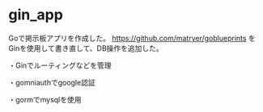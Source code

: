 # gin_app
Goで掲示板アプリを作成した。
https://github.com/matryer/goblueprints をGinを使用して書き直して、DB操作を追加した。

・Ginでルーティングなどを管理

・gomniauthでgoogle認証

・gormでmysqlを使用
